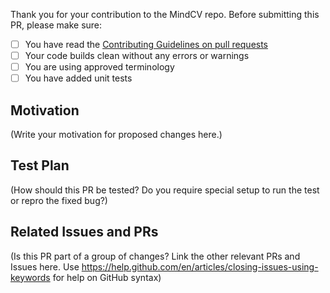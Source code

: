 Thank you for your contribution to the MindCV repo.
Before submitting this PR, please make sure:

- [ ] You have read the [Contributing Guidelines on pull requests](https://github.com/mindspore-lab/mindcv/blob/main/CONTRIBUTING.md)
- [ ] Your code builds clean without any errors or warnings
- [ ] You are using approved terminology
- [ ] You have added unit tests

## Motivation

(Write your motivation for proposed changes here.)

## Test Plan

(How should this PR be tested? Do you require special setup to run the test or repro the fixed bug?)

## Related Issues and PRs

(Is this PR part of a group of changes? Link the other relevant PRs and Issues here. Use https://help.github.com/en/articles/closing-issues-using-keywords for help on GitHub syntax)
